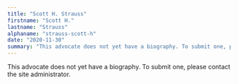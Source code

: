 ```yaml
---
title: "Scott H. Strauss"
firstname: "Scott H."
lastname: "Strauss"
alphaname: "strauss-scott-h"
date: "2020-11-30"
summary: "This advocate does not yet have a biography. To submit one, please contact the site administrator."
---
```

This advocate does not yet have a biography. To submit one, please contact the site administrator.

